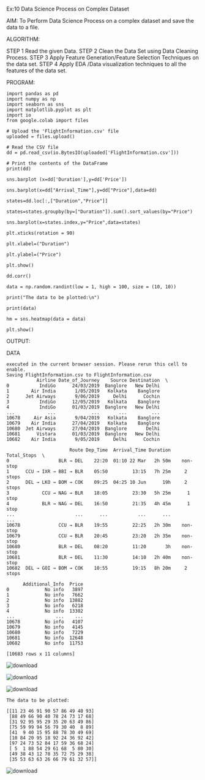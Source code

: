 Ex:10 Data Science Process on Complex Dataset

AIM:
To Perform Data Science Process on a complex dataset and save the data to a file. 

ALGORITHM:

STEP 1 Read the given Data.
STEP 2 Clean the Data Set using Data Cleaning Process.
STEP 3 Apply Feature Generation/Feature Selection Techniques on the data set.
STEP 4 Apply EDA /Data visualization techniques to all the features of the data set.

PROGRAM:
```
import pandas as pd
import numpy as np
import seaborn as sns
import matplotlib.pyplot as plt
import io
from google.colab import files

# Upload the 'FlightInformation.csv' file
uploaded = files.upload()

# Read the CSV file
dd = pd.read_csv(io.BytesIO(uploaded['FlightInformation.csv']))

# Print the contents of the DataFrame
print(dd)

sns.barplot (x=dd['Duration'],y=dd['Price'])

sns.barplot(x=dd["Arrival_Time"],y=dd["Price"],data=dd)

states=dd.loc[:,["Duration","Price"]]

states=states.groupby(by=["Duration"]).sum().sort_values(by="Price")

sns.barplot(x=states.index,y="Price",data=states)

plt.xticks(rotation = 90)

plt.xlabel=("Duration")

plt.ylabel=("Price")

plt.show()

dd.corr()

data = np.random.randint(low = 1, high = 100, size = (10, 10))

print("The data to be plotted:\n")

print(data)

hm = sns.heatmap(data = data)

plt.show()

```
OUTPUT:

DATA
```
executed in the current browser session. Please rerun this cell to enable.
Saving FlightInformation.csv to FlightInformation.csv
           Airline Date_of_Journey    Source Destination  \
0           IndiGo      24/03/2019  Banglore   New Delhi   
1        Air India       1/05/2019   Kolkata    Banglore   
2      Jet Airways       9/06/2019     Delhi      Cochin   
3           IndiGo      12/05/2019   Kolkata    Banglore   
4           IndiGo      01/03/2019  Banglore   New Delhi   
...            ...             ...       ...         ...   
10678     Air Asia       9/04/2019   Kolkata    Banglore   
10679    Air India      27/04/2019   Kolkata    Banglore   
10680  Jet Airways      27/04/2019  Banglore       Delhi   
10681      Vistara      01/03/2019  Banglore   New Delhi   
10682    Air India       9/05/2019     Delhi      Cochin   

                       Route Dep_Time  Arrival_Time Duration Total_Stops  \
0                  BLR → DEL    22:20  01:10 22 Mar   2h 50m    non-stop   
1      CCU → IXR → BBI → BLR    05:50         13:15   7h 25m     2 stops   
2      DEL → LKO → BOM → COK    09:25  04:25 10 Jun      19h     2 stops   
3            CCU → NAG → BLR    18:05         23:30   5h 25m      1 stop   
4            BLR → NAG → DEL    16:50         21:35   4h 45m      1 stop   
...                      ...      ...           ...      ...         ...   
10678              CCU → BLR    19:55         22:25   2h 30m    non-stop   
10679              CCU → BLR    20:45         23:20   2h 35m    non-stop   
10680              BLR → DEL    08:20         11:20       3h    non-stop   
10681              BLR → DEL    11:30         14:10   2h 40m    non-stop   
10682  DEL → GOI → BOM → COK    10:55         19:15   8h 20m     2 stops   

      Additional_Info  Price  
0             No info   3897  
1             No info   7662  
2             No info  13882  
3             No info   6218  
4             No info  13302  
...               ...    ...  
10678         No info   4107  
10679         No info   4145  
10680         No info   7229  
10681         No info  12648  
10682         No info  11753  

[10683 rows x 11 columns]
```

![download](https://github.com/revanurudivyateja/EXPNO10/assets/129148660/818afcdf-9bd6-4030-826c-9f4096fae267)

![download](https://github.com/revanurudivyateja/EXPNO10/assets/129148660/59890bc2-692e-4ddd-80fc-15370f10af9f)


![download](https://github.com/revanurudivyateja/EXPNO10/assets/129148660/f13d3bdb-caf1-432c-939d-c610f877e53b)

```
The data to be plotted:

[[11 23 46 91 90 57 86 49 40 93]
 [88 49 66 90 40 78 24 73 17 68]
 [31 92 95 95 29 35 20 63 49 86]
 [75 59 99 94 56 79 30 40  8 89]
 [41  9 40 15 95 88 78 30 49 69]
 [10 84 20 95 18 92 24 36 92 42]
 [97 24 73 52 84 17 59 36 68 24]
 [ 5  1 88 54 29 61 68  5 80 30]
 [49 38 43 12 78 35 72 75 29 38]
 [35 53 63 63 26 66 79 61 32 57]]
```

![download](https://github.com/revanurudivyateja/EXPNO10/assets/129148660/9b46f476-4d3d-4a71-8398-3a77b2ecaa89)


